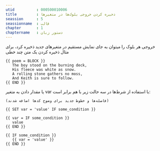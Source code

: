 ```yaml
---
utid          : 000500010006
title         : ذخیره کردن خروجی بلوک‌ها در متغیرها
seassion      : 5
seassionname  : قالب
chapter       : 1
chaptername   : دستور زبان
---
```



<p>خروجی هر بلوک را میتوان به جای نمایش مستقیم در متغیرهای جدید ذخیره کرد، برای مثال ذخیره کردن یک متن چند خطی</p>

<pre><code>{{ poem = BLOCK }}
   The boy stood on the burning deck,
   His fleece was white as snow.
   A rolling stone gathers no moss,
   And Keith is sure to follow.
{{ END }}
</code></pre>

<p>یا مقدار دادن به متغیر var با استفاده از شرط‌ها در سه حالت زیر با هم برابر است:</p>

<pre><code>(فاصله‌ها و خطوط جدید برای وضوح کدها اضافه شدند)

{{ SET var = 'value' IF some_condition }}

{{ var = IF some_condition }}
   value
{{ END }}

{{ IF some_condition }}
   {{ var = 'value' }}
{{ END }}
</code></pre>


